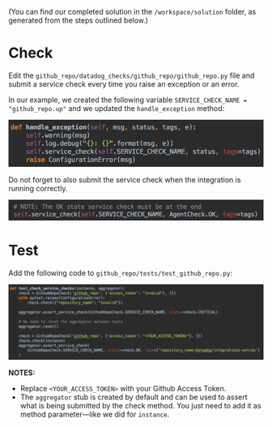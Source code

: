 (You can find our completed solution in the `/workspace/solution` folder, as generated from the steps outlined below.)

# Check

Edit the `github_repo/datadog_checks/github_repo/github_repo.py` file and submit a service check every time you raise an exception or an error.

In our example, we created the following variable `SERVICE_CHECK_NAME = "github_repo.up"` and we updated the `handle_exception` method:

![github_repo-6](https://raw.githubusercontent.com/ChristineTChen/katacoda-scenarios/master/integrations-advanced/assets/github_repo-6.png)

Do not forget to also submit the service check when the integration is running correctly.

![github_repo-7](https://raw.githubusercontent.com/ChristineTChen/katacoda-scenarios/master/integrations-advanced/assets/github_repo-7.png)

# Test

Add the following code to `github_repo/tests/test_github_repo.py`:

![test_github_repo-3](https://raw.githubusercontent.com/ChristineTChen/katacoda-scenarios/master/integrations-advanced/assets/test_github_repo-3.png)

__NOTES:__ 

- Replace `<YOUR_ACCESS_TOKEN>` with your Github Access Token.
- The `aggregator` stub is created by default and can be used to assert what is being submitted by the check method. You just need to add it as method parameter—like we did for `instance`.

